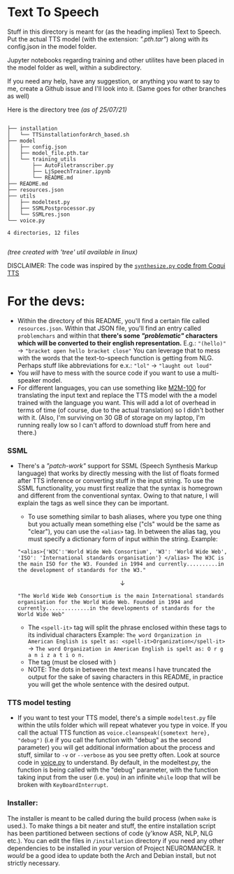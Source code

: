 # Text To Speech 

Stuff in this directory is meant for (as the heading implies) Text to Speech. Put the actual TTS model (with the extension: *".pth.tar"*) along with its config.json in the model folder.



Jupyter notebooks regarding training and other utilites have been placed in the model folder as well, within a subdirectory.

If you need any help, have any suggestion, or anything you want to say to me, create a Github issue and I'll look into it. (Same goes for other branches as well)

Here is the directory tree
_(as of 25/07/21)_
```

├── installation
│   └── TTSinstallationforArch_based.sh
├── model
│   ├── config.json
│   ├── model_file.pth.tar
│   └── training_utils
│       ├── AutoFiletranscriber.py
│       ├── LjSpeechTrainer.ipynb
│       └── README.md
├── README.md
├── resources.json
├── utils
│   ├── modeltest.py
│   ├── SSMLPostprocessor.py
│   └── SSMLres.json
└── voice.py

4 directories, 12 files


```
_(tree created with 'tree' util available in linux)_


DISCLAIMER: The code was inspired by the [`synthesize.py` code from Coqui TTS](https://github.com/coqui-ai/TTS/blob/main/TTS/bin/synthesize.py) 



# For the devs:
- Within the directory of this README, you'll find a certain file called `resources.json`. Within that JSON file, you'll find an entry called `problemchars` and within that **there's some *"problematic"* characters which will be converted to their english representation.**
E.g.: `"(hello)"` &#8594; `"bracket open hello bracket close"`
 You can leverage that to mess with the words that the text-to-speech function is getting from NLG. Perhaps stuff like abbreviations for e.x.: `"lol"` &#8594; `"laught out loud"`
 - You *will* have to mess with the source code if you want to use a multi-speaker model.
 - For different languages, you can use something like [M2M-100](https://huggingface.co/transformers/model_doc/m2m_100.html) for translating the input text and replace the TTS model with the a model trained with the language you want. This will add a lot of overhead in terms of time (of course, due to the actual translation) so I didn't bother with it. (Also, I'm surviving on 30 GB of storage on my laptop, I'm running really low so I can't afford to download stuff from here and there.)

 ### SSML
- There's a *"patch-work"* support for SSML (Speech Synthesis Markup language) that works by directly messing with the list of floats formed after TTS inference or converting stuff in the input string.
To use the SSML functionality, you must first realize that the syntax is homegrown and different from the conventional syntax. Owing to that nature, I will explain the tags as well since they can be important.
    - To use something similar to bash aliases, where you type one thing but you actually mean something else ("cls" would be the same as "clear"), you can use the `<alias>` tag. In between the alias tag, you must specify a dictionary form of input within the string.
    Example:
    
    `"<alias>{'W3C':'World Wide Web Consortium', 'W3': 'World Wide Web', 'ISO': 'International standards organisation'} </alias> The W3C is the main ISO for the W3. Founded in 1994 and currently..........in the development of standards for the W3."` 
    <p style="text-align: center;">&#8595;</p> 

     `"The World Wide Web Consortium is the main International standards organisation for the World Wide Web. Founded in 1994 and currently..............in the developments of standards for the World Wide Web"`
    
    - The `<spell-it>` tag will split the phrase enclosed within these tags to its individual characters 
    Example:
    `The word Organization in American English is spelt as: <spell-it>Organization</spell-it>` &#8594; `The word Organization in American English is spelt as: O r g a n i z a t i o n.`
    - The <cardinal> tag (must be closed with </cardinal>)
    - NOTE: The dots in between the text means I have truncated the output for the sake of saving characters in this README, in practice you will get the whole sentence with the desired output.
 
### TTS model testing

- If you want to test your TTS model, there's a simple `modeltest.py` file within the utils folder which will repeat whatever you type in voice. If you call the actual TTS function as `voice.cleanspeak({sometext here}, "debug")` (i.e if you call the function with "debug" as the second parameter) you will get additional information about the process and stuff, similar to `-v` or `--verbose` as you see pretty often. Look at source code in [voice.py](./voice.py) to understand. By default, in the modeltest.py, the function is being called with the "debug" parameter, with the function taking input from the user (i.e. you) in an infinite `while` loop that will be broken with `KeyBoardInterrupt`.


### Installer:
The installer is meant to be called during the build process (when `make` is used.). To make things a bit neater and stuff, the entire installation script has been partitioned between sections of code (y'know ASR, NLP, NLG etc.). You can edit the files in `/installation` directory if you need any other dependencies to be installed in *your* version of Project NEUROMANCER. It *would* be a good idea to update both the Arch and Debian install, but not strictly necessary.